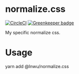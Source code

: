 # normalize.css
[![CircleCI](https://circleci.com/gh/lnwu/normalize.css.svg?style=svg)](https://circleci.com/gh/lnwu/normalize.css) [![Greenkeeper badge](https://badges.greenkeeper.io/lnwu/normalize.css.svg)](https://greenkeeper.io/)

My specific normalize css.

# Usage

yarn add @lnwu/normalize.css
